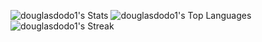 ![douglasdodo1's Stats](https://github-readme-stats.vercel.app/api?username=douglasdodo1&theme=dracula&show_icons=true&hide_border=true&count_private=true)
![douglasdodo1's Top Languages](https://github-readme-stats.vercel.app/api/top-langs/?username=douglasdodo1&theme=dracula&show_icons=true&hide_border=true&layout=compact)
![douglasdodo1's Streak](https://github-readme-streak-stats.herokuapp.com/?user=douglasdodo1&theme=dracula&hide_border=true)
